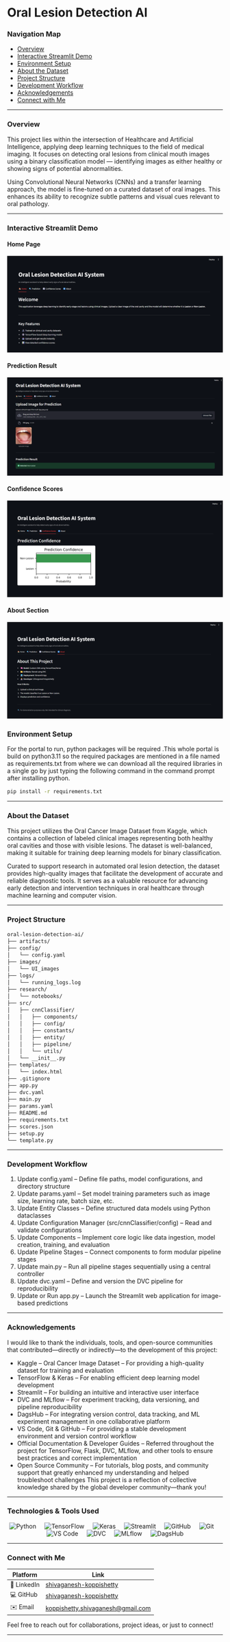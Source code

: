 # Oral Lesion Detection AI

### Navigation Map
- [Overview](#overview)
- [Interactive Streamlit Demo](#interactive-streamlit-demo)
- [Environment Setup](#environment-setup)
- [About the Dataset](#about-the-dataset)
- [Project Structure](#project-structure)
- [Development Workflow](#development-workflow)
- [Acknowledgements](#acknowledgements)
- [Connect with Me](#connect-with-me)

---

### Overview
This project lies within the intersection of Healthcare and Artificial Intelligence, applying deep learning techniques to the field of medical imaging. It focuses on detecting oral lesions from clinical mouth images using a binary classification model — identifying images as either healthy or showing signs of potential abnormalities.

Using Convolutional Neural Networks (CNNs) and a transfer learning approach, the model is fine-tuned on a curated dataset of oral images. This enhances its ability to recognize subtle patterns and visual cues relevant to oral pathology.

---
### Interactive Streamlit Demo
#### Home Page
![UI Homepage](/images/ui_homepage.png)
#### Prediction Result
![UI Prediction](/images/ui_prediction.png)
#### Confidence Scores
![UI Confidence Scores](/images/ui_confidence_scores.png)
#### About Section
![UI About](/images/ui_about.png)



### Environment Setup
For the portal to run, python packages will be required .This whole portal is build on python3.11 so the required packages are mentioned in a file named as requirements.txt from where we can download all the required libraries in a single go by just typing the following command in the command prompt after installing python.
```bash
pip install -r requirements.txt
```
---

### About the Dataset
This project utilizes the Oral Cancer Image Dataset from Kaggle, which contains a collection of labeled clinical images representing both healthy oral cavities and those with visible lesions. The dataset is well-balanced, making it suitable for training deep learning models for binary classification.

Curated to support research in automated oral lesion detection, the dataset provides high-quality images that facilitate the development of accurate and reliable diagnostic tools. It serves as a valuable resource for advancing early detection and intervention techniques in oral healthcare through machine learning and computer vision.

---

### Project Structure
```text
oral-lesion-detection-ai/
├── artifacts/
├── config/
│   └── config.yaml
├── images/
│   └── UI_images
├── logs/
│   └── running_logs.log
├── research/
│   └── notebooks/
├── src/
│   ├── cnnClassifier/
│   │   ├── components/
│   │   ├── config/
│   │   ├── constants/
│   │   ├── entity/
│   │   ├── pipeline/
│   │   └── utils/
│   └── __init__.py
├── templates/
│   └── index.html
├── .gitignore
├── app.py
├── dvc.yaml
├── main.py
├── params.yaml
├── README.md
├── requirements.txt
├── scores.json
├── setup.py
└── template.py
```

---

### Development Workflow
1. Update config.yaml – Define file paths, model configurations, and directory structure
2. Update params.yaml – Set model training parameters such as image size, learning rate, batch size, etc.
3. Update Entity Classes – Define structured data models using Python dataclasses
4. Update Configuration Manager (src/cnnClassifier/config) – Read and validate configurations
5. Update Components – Implement core logic like data ingestion, model creation, training, and evaluation
6. Update Pipeline Stages – Connect components to form modular pipeline stages
7. Update main.py – Run all pipeline stages sequentially using a central controller
8. Update dvc.yaml – Define and version the DVC pipeline for reproducibility
9. Update or Run app.py – Launch the Streamlit web application for image-based predictions

---

### Acknowledgements
I would like to thank the individuals, tools, and open-source communities that contributed—directly or indirectly—to the development of this project:
- Kaggle – Oral Cancer Image Dataset – For providing a high-quality dataset for training and evaluation
- TensorFlow & Keras – For enabling efficient deep learning model development
- Streamlit – For building an intuitive and interactive user interface
- DVC and MLflow – For experiment tracking, data versioning, and pipeline reproducibility
- DagsHub – For integrating version control, data tracking, and ML experiment management in one collaborative platform
- VS Code, Git & GitHub – For providing a stable development environment and version control workflow
- Official Documentation & Developer Guides – Referred throughout the project for TensorFlow, Flask, DVC, MLflow, and other tools to ensure best practices and correct implementation
- Open Source Community – For tutorials, blog posts, and community support that greatly enhanced my understanding and helped troubleshoot challenges
This project is a reflection of collective knowledge shared by the global developer community—thank you!

---

### Technologies & Tools Used

<p align="center">
  <img src="https://cdn.jsdelivr.net/gh/devicons/devicon/icons/python/python-original.svg" alt="Python" height="30"/>
  &nbsp;&nbsp;&nbsp;
  <img src="https://cdn.jsdelivr.net/gh/devicons/devicon/icons/tensorflow/tensorflow-original.svg" alt="TensorFlow" height="30"/>
  &nbsp;&nbsp;&nbsp;
  <img src="https://cdn.jsdelivr.net/gh/devicons/devicon/icons/keras/keras-original.svg" alt="Keras" height="30"/>
  &nbsp;&nbsp;&nbsp;
  <img src="https://streamlit.io/images/brand/streamlit-logo-primary-colormark-lighttext.png" alt="Streamlit" height="30"/>
  &nbsp;&nbsp;&nbsp;
  <img src="https://img.icons8.com/?size=100&id=12599&format=png&color=FFFFFF" alt="GitHub" height="30"/>
  &nbsp;&nbsp;&nbsp;
  <img src="https://git-scm.com/images/logos/downloads/Git-Logo-1788C.svg" alt="Git" height="30"/>
  &nbsp;&nbsp;&nbsp;
  <img src="https://cdn.jsdelivr.net/gh/devicons/devicon/icons/vscode/vscode-original.svg" alt="VS Code" height="30"/>
  &nbsp;&nbsp;&nbsp;
  <img src="https://upload.wikimedia.org/wikipedia/commons/a/af/Data_Version_Control._Official_Logo_by_Iterative.ai.png?download" alt="DVC" height="30"/>
  &nbsp;&nbsp;&nbsp;
  <img src="https://cdn.brandfetch.io/idS8GMP5c8/theme/dark/logo.svg?c=1bxid64Mup7aczewSAYMX&t=1742926327412" alt="MLflow" height="30"/>
  &nbsp;&nbsp;&nbsp;
  <img src="https://user-images.githubusercontent.com/611655/181510038-e38f4001-c304-411e-8f45-f71554eb9763.png" alt="DagsHub" height="30"/>
</p>


---

### Connect with Me

| Platform       | Link                                                                 |
|----------------|----------------------------------------------------------------------|
| 💼 LinkedIn     | [shivaganesh-koppishetty](https://www.linkedin.com/in/shivaganesh-koppishetty/) |
| 💻 GitHub       | [shivaganesh-koppishetty](https://github.com/shivaganesh-koppishetty) |
| ✉️ Email         | koppishetty.shivaganesh@gmail.com                                              |

Feel free to reach out for collaborations, project ideas, or just to connect!

---